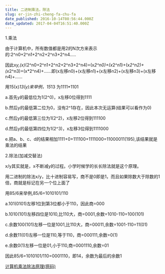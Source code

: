 ```yaml
---
title: 二进制乘法，除法
slug: er-jin-zhi-cheng-fa-chu-fa
date_published: 2016-10-14T08:56:44.000Z
date_updated: 2017-04-04T16:51:40.000Z
---
```


1.乘法

由于计算机中，所有数值都是用2的N次方来表示的:2^n0+2^n1+2^n2+2^n3+2^n4.....

因此x*y,(x)*(2^n0+2^n1+2^n2+2^n3+2^n4)=(x*2^n0)+(x*2^n1)+(x*2^n2)+(x*2^n3)+(x*2^n4)+......即(x左移n0)+(x左移n1)+(x左移n2)+(x左移n3)+(x左移n4)+......

用15(x)*13(y)来举例，15*13 为1111*1101

a.首先y的最低位为1(2^0)，x左移0位得到1111

b.然后y的最低第二位为0，没有2^1存在，因此本次无运算(结果可以看作为0)

c.然后y的最低第三位为1(2^2)，x左移2位得到111100

d.然后y的最低第四位为1(2^3)，x左移3位得到1111000

e.把a、b、c、d的结果相加1111+0+111100+1111000=11000011(195),该结果就是乘法的结果

2.除法(加减交替法)

x/y其实就是，x不断减y的过程。小学时候学的长长除法就是这个原理。

用二进制的除法x/y，比十进制容易写，商不是0即是1，而且如果除数大于除数的1倍，商就是标记在另一个位上面了

用85/6来举例,85/6=1010101/110

a.101(0101)左移1位到第3位都小于110，因此商=000

b.1010(101)左移四位是1010,比110大，商=0001,余数=1010-110=100(101)

c.余数100(101)左移一位是1001,比110大，商=00011,余数=1001-110=11(01)

d.余数11(01)左移一位是110,等于110，商=000111,余数=0(1)

e.余数0(1)左移一位是01,小于110,商=0001110,余数=01

因此85/6=1010101/110=0001110，即14，余数为最后的余数1

[计算机乘法除法原理(原码)](http://blog.sina.com.cn/s/blog_ad0672d60101j69f.html)
